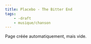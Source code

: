 ```yaml
---
title: Placebo - The Bitter End
tags:
    - -draft
    - musique/chanson
---
```


Page créée automatiquement, mais vide.
